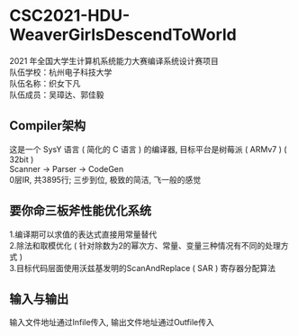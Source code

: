 # CSC2021-HDU-WeaverGirlsDescendToWorld
2021 年全国大学生计算机系统能力大赛编译系统设计赛项目<br>
队伍学校：杭州电子科技大学<br>
队伍名称：织女下凡<br>
队伍成员：吴璋达、郭佳毅
## Compiler架构
这是一个 SysY 语言 ( 简化的 C 语言 ) 的编译器, 目标平台是树莓派 ( ARMv7 ) ( 32bit )<br>
Scanner → Parser → CodeGen<br>
0层IR, 共3895行; 三步到位, 极致的简洁, 飞一般的感觉
## 要你命三板斧性能优化系统
1.编译期可以求值的表达式直接用常量替代<br>
2.除法和取模优化 ( 针对除数为2的幂次方、常量、变量三种情况有不同的处理方式 )<br>
3.目标代码层面使用沃兹基发明的ScanAndReplace ( SAR ) 寄存器分配算法
## 输入与输出
输入文件地址通过Infile传入, 输出文件地址通过Outfile传入
